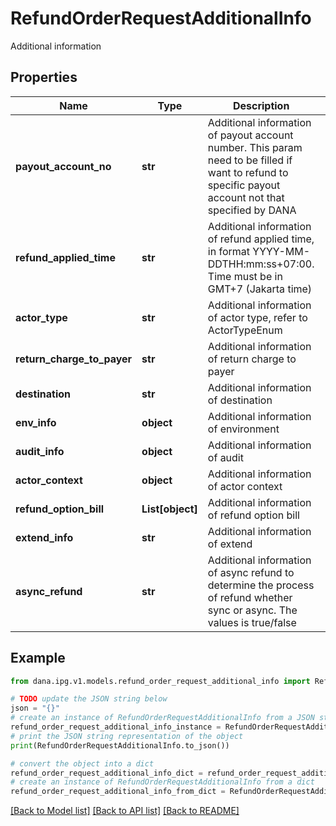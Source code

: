 # RefundOrderRequestAdditionalInfo

Additional information

## Properties

Name | Type | Description | Notes
------------ | ------------- | ------------- | -------------
**payout_account_no** | **str** | Additional information of payout account number. This param need to be filled if want to refund to specific payout account not that specified by DANA | [optional] 
**refund_applied_time** | **str** | Additional information of refund applied time, in format YYYY-MM-DDTHH:mm:ss+07:00. Time must be in GMT+7 (Jakarta time) | [optional] 
**actor_type** | **str** | Additional information of actor type, refer to ActorTypeEnum | [optional] 
**return_charge_to_payer** | **str** | Additional information of return charge to payer | [optional] 
**destination** | **str** | Additional information of destination | [optional] 
**env_info** | **object** | Additional information of environment | 
**audit_info** | **object** | Additional information of audit | [optional] 
**actor_context** | **object** | Additional information of actor context | [optional] 
**refund_option_bill** | **List[object]** | Additional information of refund option bill | [optional] 
**extend_info** | **str** | Additional information of extend | [optional] 
**async_refund** | **str** | Additional information of async refund to determine the process of refund whether sync or async. The values is true/false | [optional] 

## Example

```python
from dana.ipg.v1.models.refund_order_request_additional_info import RefundOrderRequestAdditionalInfo

# TODO update the JSON string below
json = "{}"
# create an instance of RefundOrderRequestAdditionalInfo from a JSON string
refund_order_request_additional_info_instance = RefundOrderRequestAdditionalInfo.from_json(json)
# print the JSON string representation of the object
print(RefundOrderRequestAdditionalInfo.to_json())

# convert the object into a dict
refund_order_request_additional_info_dict = refund_order_request_additional_info_instance.to_dict()
# create an instance of RefundOrderRequestAdditionalInfo from a dict
refund_order_request_additional_info_from_dict = RefundOrderRequestAdditionalInfo.from_dict(refund_order_request_additional_info_dict)
```
[[Back to Model list]](../README.md#documentation-for-models) [[Back to API list]](../README.md#documentation-for-api-endpoints) [[Back to README]](../README.md)


